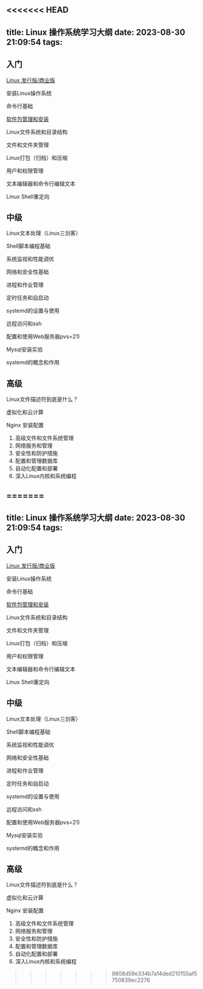 <<<<<<< HEAD
---
title: Linux 操作系统学习大纲
date: 2023-08-30 21:09:54
tags:
---

## 入门

[Linux 发行版/商业版](https://kozakemi.gitlab.io/2023/08/30/Linux-%E5%8F%91%E8%A1%8C%E7%89%88-%E5%95%86%E4%B8%9A%E7%89%88/)

安装Linux操作系统

命令行基础

[软件包管理和安装](https://kozakemi.gitlab.io/2023/08/30/ubuntu-%E8%BD%AF%E4%BB%B6%E5%8C%85%E7%AE%A1%E7%90%86%E5%99%A8-apt/)

Linux文件系统和目录结构

文件和文件夹管理

Linux打包（归档）和压缩

用户和权限管理

文本编辑器和命令行编辑文本

Linux Shell重定向

## 中级

Linux文本处理（Linux三剑客）

Shell脚本编程基础

系统监视和性能调优

网络和安全性基础

进程和作业管理

定时任务和自启动

systemd的设置与使用

远程访问和ssh

配置和使用Web服务器pvs=21)

Mysql安装实验

systemd的概念和作用

## 高级

Linux文件描述符到底是什么？

虚拟化和云计算

Nginx 安装配置

1. 高级文件和文件系统管理
2. 网络服务和管理
3. 安全性和防护措施
4. 配置和管理数据库
5. 自动化配置和部署
6. 深入Linux内核和系统编程

=======
---
title: Linux 操作系统学习大纲
date: 2023-08-30 21:09:54
tags:
---

## 入门

[Linux 发行版/商业版](https://kozakemi.gitlab.io/2023/08/30/Linux-%E5%8F%91%E8%A1%8C%E7%89%88-%E5%95%86%E4%B8%9A%E7%89%88/)

安装Linux操作系统

命令行基础

[软件包管理和安装](https://kozakemi.gitlab.io/2023/08/30/ubuntu-%E8%BD%AF%E4%BB%B6%E5%8C%85%E7%AE%A1%E7%90%86%E5%99%A8-apt/)

Linux文件系统和目录结构

文件和文件夹管理

Linux打包（归档）和压缩

用户和权限管理

文本编辑器和命令行编辑文本

Linux Shell重定向

## 中级

Linux文本处理（Linux三剑客）

Shell脚本编程基础

系统监视和性能调优

网络和安全性基础

进程和作业管理

定时任务和自启动

systemd的设置与使用

远程访问和ssh

配置和使用Web服务器pvs=21)

Mysql安装实验

systemd的概念和作用

## 高级

Linux文件描述符到底是什么？

虚拟化和云计算

Nginx 安装配置

1. 高级文件和文件系统管理
2. 网络服务和管理
3. 安全性和防护措施
4. 配置和管理数据库
5. 自动化配置和部署
6. 深入Linux内核和系统编程

>>>>>>> 9808d59e334b7a14ded210155af5750839ec2276
